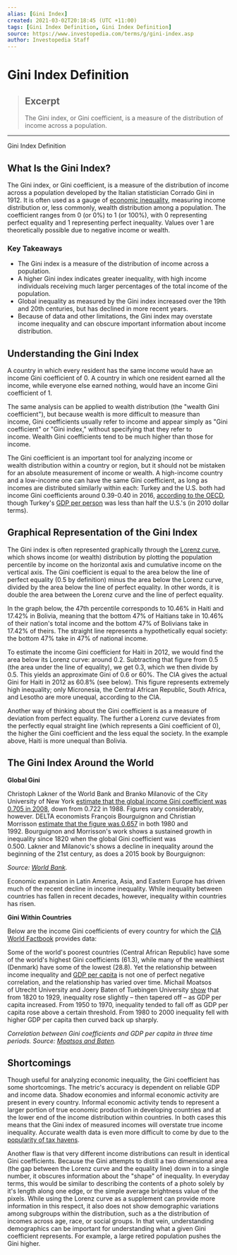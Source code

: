 ```yaml
---
alias: [Gini Index]
created: 2021-03-02T20:18:45 (UTC +11:00)
tags: [Gini Index Definition, Gini Index Definition]
source: https://www.investopedia.com/terms/g/gini-index.asp
author: Investopedia Staff
---
```


# Gini Index Definition

> ## Excerpt
> The Gini index, or Gini coefficient, is a measure of the distribution of income across a population.

---

Gini Index Definition
## What Is the Gini Index?

The Gini index, or Gini coefficient, is a measure of the distribution of income across a population developed by the Italian statistician Corrado Gini in 1912. It is often used as a gauge of [economic inequality](https://www.investopedia.com/terms/i/income-inequality.asp), measuring income distribution or, less commonly, wealth distribution among a population. The coefficient ranges from 0 (or 0%) to 1 (or 100%), with 0 representing perfect equality and 1 representing perfect inequality. Values over 1 are theoretically possible due to negative income or wealth.

### Key Takeaways

-   The Gini index is a measure of the distribution of income across a population.
-   A higher Gini index indicates greater inequality, with high income individuals receiving much larger percentages of the total income of the population.
-   Global inequality as measured by the Gini index increased over the 19th and 20th centuries, but has declined in more recent years.
-   Because of data and other limitations, the Gini index may overstate income inequality and can obscure important information about income distribution.

## Understanding the Gini Index

A country in which every resident has the same income would have an income Gini coefficient of 0. A country in which one resident earned all the income, while everyone else earned nothing, would have an income Gini coefficient of 1.

The same analysis can be applied to wealth distribution (the "wealth Gini coefficient"), but because wealth is more difficult to measure than income, Gini coefficients usually refer to income and appear simply as "Gini coefficient" or "Gini index," without specifying that they refer to income. Wealth Gini coefficients tend to be much higher than those for income.

The Gini coefficient is an important tool for analyzing income or wealth distribution within a country or region, but it should not be mistaken for an absolute measurement of income or wealth. A high-income country and a low-income one can have the same Gini coefficient, as long as incomes are distributed similarly within each: Turkey and the U.S. both had income Gini coefficients around 0.39-0.40 in 2016, [according to the OECD](http://www.oecd.org/social/income-distribution-database.htm), though Turkey's [GDP per person](https://www.investopedia.com/terms/p/per-capita-gdp.asp) was less than half the U.S.'s (in 2010 dollar terms). 

## Graphical Representation of the Gini Index

The Gini index is often represented graphically through the [Lorenz curve](https://www.investopedia.com/terms/l/lorenz-curve.asp), which shows income (or wealth) distribution by plotting the population percentile by income on the horizontal axis and cumulative income on the vertical axis. The Gini coefficient is equal to the area below the line of perfect equality (0.5 by definition) minus the area below the Lorenz curve, divided by the area below the line of perfect equality. In other words, it is double the area between the Lorenz curve and the line of perfect equality.

In the graph below, the 47th percentile corresponds to 10.46% in Haiti and 17.42% in Bolivia, meaning that the bottom 47% of Haitians take in 10.46% of their nation's total income and the bottom 47% of Bolivians take in 17.42% of theirs. The straight line represents a hypothetically equal society: the bottom 47% take in 47% of national income. 

To estimate the income Gini coefficient for Haiti in 2012, we would find the area below its Lorenz curve: around 0.2. Subtracting that figure from 0.5 (the area under the line of equality), we get 0.3, which we then divide by 0.5. This yields an approximate Gini of 0.6 or 60%. The CIA gives the actual Gini for Haiti in 2012 as 60.8% (see below). This figure represents extremely high inequality; only Micronesia, the Central African Republic, South Africa, and Lesotho are more unequal, according to the CIA.

Another way of thinking about the Gini coefficient is as a measure of deviation from perfect equality. The further a Lorenz curve deviates from the perfectly equal straight line (which represents a Gini coefficient of 0), the higher the Gini coefficient and the less equal the society. In the example above, Haiti is more unequal than Bolivia.

## The Gini Index Around the World

**Global Gini**

Christoph Lakner of the World Bank and Branko Milanovic of the City University of New York [estimate that the global income Gini coefficient was 0.705 in 2008](https://www.gc.cuny.edu/CUNY_GC/media/LISCenter/brankoData/wber_final.pdf), down from 0.722 in 1988. Figures vary considerably, however. DELTA economists François Bourguignon and Christian Morrisson [estimate that the figure was 0.657](http://piketty.pse.ens.fr/files/BourguignonMorrisson2002.pdf) in both 1980 and 1992. Bourguignon and Morrisson's work shows a sustained growth in inequality since 1820 when the global Gini coefficient was 0.500. Lakner and Milanovic's shows a decline in inequality around the beginning of the 21st century, as does a 2015 book by Bourguignon:

_Source: [World Bank](https://openknowledge.worldbank.org/bitstream/handle/10986/25078/9781464809583.pdf)._

Economic expansion in Latin America, Asia, and Eastern Europe has driven much of the recent decline in income inequality. While inequality between countries has fallen in recent decades, however, inequality within countries has risen.

**Gini Within Countries**

Below are the income Gini coefficients of every country for which the [CIA World Factbook](https://www.cia.gov/library/publications/the-world-factbook/rankorder/2172rank.html) provides data:

Some of the world's poorest countries (Central African Republic) have some of the world's highest Gini coefficients (61.3), while many of the wealthiest (Denmark) have some of the lowest (28.8). Yet the relationship between income inequality and [GDP per capita](https://www.investopedia.com/terms/p/per-capita-gdp.asp) is not one of perfect negative correlation, and the relationship has varied over time. Michail Moatsos of Utrecht University and Joery Baten of Tuebingen University [show](http://englishbulletin.adapt.it/wp-content/uploads/2014/10/oecd_2_10_2014.pdf) that from 1820 to 1929, inequality rose slightly – then tapered off – as GDP per capita increased. From 1950 to 1970, inequality tended to fall off as GDP per capita rose above a certain threshold. From 1980 to 2000 inequality fell with higher GDP per capita then curved back up sharply.

_Correlation between Gini coefficients and GDP per capita in three time periods. Source: [Moatsos and Baten](http://englishbulletin.adapt.it/wp-content/uploads/2014/10/oecd_2_10_2014.pdf)._

## Shortcomings

Though useful for analyzing economic inequality, the Gini coefficient has some shortcomings. The metric's accuracy is dependent on reliable GDP and income data. Shadow economies and informal economic activity are present in every country. Informal economic activity tends to represent a larger portion of true economic production in developing countries and at the lower end of the income distribution within countries. In both cases this means that the Gini index of measured incomes will overstate true income inequality. Accurate wealth data is even more difficult to come by due to the [popularity of tax havens](https://www.investopedia.com/markets-news-4427704).

Another flaw is that very different income distributions can result in identical Gini coefficients. Because the Gini attempts to distill a two dimensional area (the gap between the Lorenz curve and the equality line) down in to a single number, it obscures information about the "shape" of inequality. In everyday terms, this would be similar to describing the contents of a photo solely by it's length along one edge, or the simple average brightness value of the pixels. While using the Lorenz curve as a supplement can provide more information in this respect, it also does not show demographic variations among subgroups within the distribution, such as a the distribution of incomes across age, race, or social groups. In that vein, understanding demographics can be important for understanding what a given Gini coefficient represents. For example, a large retired population pushes the Gini higher.
